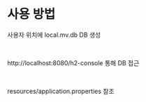 <h1>사용 방법</h1>
<p>사용자 위치에 local.mv.db DB 생성</p></br>
<p>http://localhost:8080/h2-console 통해 DB 접근</p></br>
<p>resources/application.properties 참조</p>    
